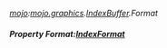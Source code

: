 _[mojo](../../modules/mojo/mojo-module.md):[mojo.graphics](../../modules/mojo/mojo-graphics.md).[IndexBuffer](../../modules/mojo/mojo-graphics-indexbuffer.md).Format_
##### Property Format:[IndexFormat](../../modules/mojo/mojo-graphics-indexformat.md)
